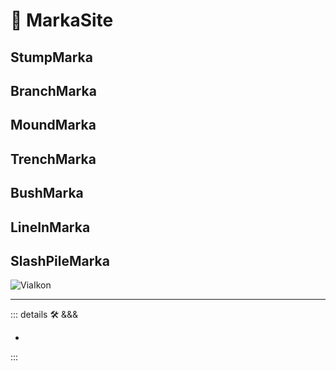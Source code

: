 # 🔻 <via>MarkaSite</via>

## StumpMarka

## BranchMarka

## MoundMarka

## TrenchMarka

## BushMarka

## LineInMarka

## SlashPileMarka

![ViaIkon](/Via/Via_Ikon.png)

---

<!-- =================================================== -->
<!-- =================================================== -->
<!-- =================================================== -->
<!-- =================================================== -->
<!-- =================================================== -->
::: details 🛠 <dev>&&&</dev>

-

:::
